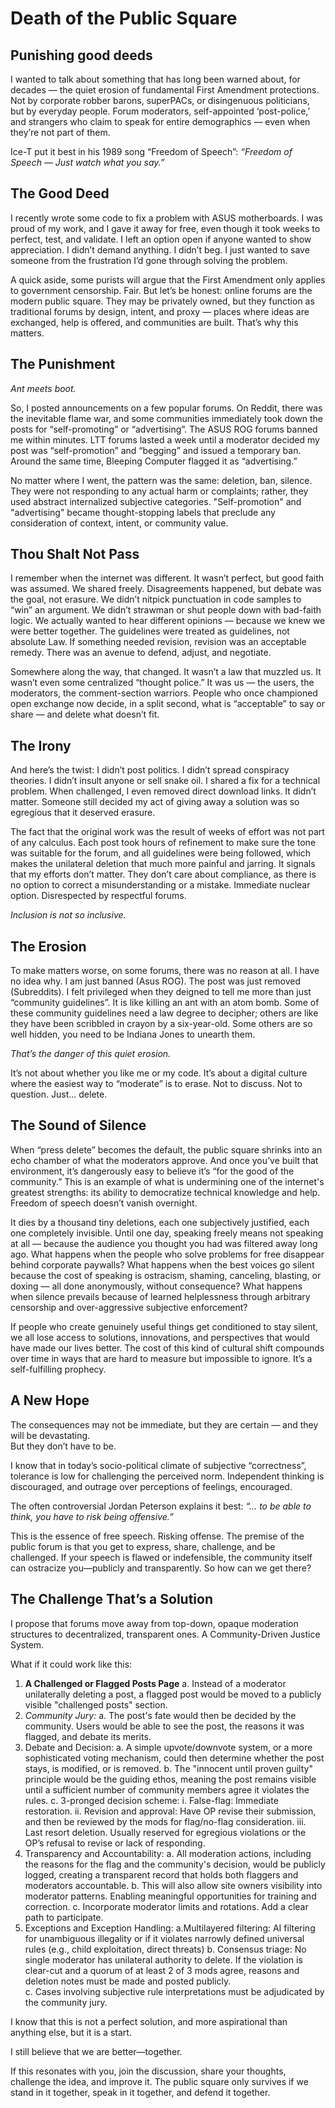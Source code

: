 # Death of the Public Square

## **Punishing good deeds**

I wanted to talk about something that has long been warned about, for decades — the quiet erosion of fundamental First Amendment protections. Not by corporate robber barons, superPACs, or disingenuous politicians, but by everyday people. Forum moderators, self-appointed ‘post-police,’ and strangers who claim to speak for entire demographics — even when they’re not part of them.

Ice-T put it best in his 1989 song “Freedom of Speech”:
*“Freedom of Speech — Just watch what you say.”*

## The Good Deed

I recently wrote some code to fix a problem with ASUS motherboards. I was proud of my work, and I gave it away for free, even though it took weeks to perfect, test, and validate. I left an option open if anyone wanted to show appreciation. I didn’t demand anything. I didn’t beg. I just wanted to save someone from the frustration I’d gone through solving the problem.  

A quick aside, some purists will argue that the First Amendment only applies to government censorship. Fair. But let’s be honest: online forums are the modern public square. They may be privately owned, but they function as traditional forums by design, intent, and proxy — places where ideas are exchanged, help is offered, and communities are built. That’s why this matters.

## The Punishment

*Ant meets boot.*

So, I posted announcements on a few popular forums. On Reddit, there was the inevitable flame war, and some communities immediately took down the posts for “self-promoting” or “advertising”. The ASUS ROG forums banned me within minutes. LTT forums lasted a week until a moderator decided my post was “self-promotion” and “begging” and issued a temporary ban. Around the same time, Bleeping Computer flagged it as “advertising.”

No matter where I went, the pattern was the same: deletion, ban, silence.  They were not responding to any actual harm or complaints; rather, they used abstract internalized subjective categories. "Self-promotion" and "advertising" became thought-stopping labels that preclude any consideration of context, intent, or community value.

## Thou Shalt Not Pass

I remember when the internet was different. It wasn’t perfect, but good faith was assumed.  We shared freely. Disagreements happened, but debate was the goal, not erasure. We didn’t nitpick punctuation in code samples to “win” an argument. We didn’t strawman or shut people down with bad-faith logic. We actually wanted to hear different opinions — because we knew we were better together. The guidelines were treated as guidelines, not absolute Law.  If something needed revision, revision was an acceptable remedy.  There was an avenue to defend, adjust, and negotiate.  

Somewhere along the way, that changed. It wasn’t a law that muzzled us. It wasn’t even some centralized “thought police.” It was us — the users, the moderators, the comment-section warriors. People who once championed open exchange now decide, in a split second, what is “acceptable” to say or share — and delete what doesn’t fit.

## The Irony

And here’s the twist: I didn’t post politics. I didn’t spread conspiracy theories. I didn’t insult anyone or sell snake oil. I shared a fix for a technical problem. When challenged, I even removed direct download links. It didn’t matter. Someone still decided my act of giving away a solution was so egregious that it deserved erasure.

The fact that the original work was the result of weeks of effort was not part of any calculus. Each post took hours of refinement to make sure the tone was suitable for the forum, and all guidelines were being followed, which makes the unilateral deletion that much more painful and jarring.  It signals that my efforts don’t matter.  They don’t care about compliance, as there is no option to correct a misunderstanding or a mistake.  Immediate nuclear option. Disrespected by respectful forums.

*Inclusion is not so inclusive.*

## The Erosion

To make matters worse, on some forums, there was no reason at all. I have no idea why.  I am just banned (Asus ROG).  The post was just removed (Subreddits).  I felt privileged when they deigned to tell me more than just “community guidelines”. It is like killing an ant with an atom bomb. Some of these community guidelines need a law degree to decipher; others are like they have been scribbled in crayon by a six-year-old.  Some others are so well hidden, you need to be Indiana Jones to unearth them.

*That’s the danger of this quiet erosion.*

It’s not about whether you like me or my code. It’s about a digital culture where the easiest way to “moderate” is to erase. Not to discuss. Not to question. Just… delete.

## The Sound of Silence

When “press delete” becomes the default, the public square shrinks into an echo chamber of what the moderators approve. And once you’ve built that environment, it’s dangerously easy to believe it’s “for the good of the community.”  This is an example of what is undermining one of the internet's greatest strengths: its ability to democratize technical knowledge and help.
Freedom of speech doesn’t vanish overnight.

It dies by a thousand tiny deletions, each one subjectively justified, each one completely invisible. Until one day, speaking freely means not speaking at all — because the audience you thought you had was filtered away long ago.
What happens when the people who solve problems for free disappear behind corporate paywalls? What happens when the best voices go silent because the cost of speaking is ostracism, shaming, canceling, blasting, or doxing — all done anonymously, without consequence?  What happens when silence prevails because of learned helplessness through arbitrary censorship and over-aggressive subjective enforcement?

If people who create genuinely useful things get conditioned to stay silent, we all lose access to solutions, innovations, and perspectives that would have made our lives better. The cost of this kind of cultural shift compounds over time in ways that are hard to measure but impossible to ignore.
It’s a self-fulfilling prophecy.

## A New Hope

The consequences may not be immediate, but they are certain — and they will be devastating.  
But they don’t have to be.  

I know that in today’s socio-political climate of subjective “correctness”, tolerance is low for challenging the perceived norm.  Independent thinking is discouraged, and outrage over perceptions of feelings, encouraged.  

The often controversial Jordan Peterson explains it best:
*“… to be able to think, you have to risk being offensive.”*

This is the essence of free speech.  Risking offense.  The premise of the public forum is that you get to express, share, challenge, and be challenged.  If your speech is flawed or indefensible, the community itself can ostracize you—publicly and transparently. So how can we get there?

## The Challenge That’s a Solution

I propose that forums move away from top-down, opaque moderation structures to decentralized, transparent ones. A Community-Driven Justice System.

What if it could work like this:

 1. **A Challenged or Flagged Posts Page**
  a. Instead of a moderator unilaterally deleting a post, a flagged post would be moved to a publicly visible "challenged posts" section.
 2. *Community Jury:*
  a. The post's fate would then be decided by the community. Users would be able to see the post, the reasons it was flagged, and debate its merits.
 3. Debate and Decision:
  a. A simple upvote/downvote system, or a more sophisticated voting mechanism, could then determine whether the post stays, is modified, or is removed.
  b. The "innocent until proven guilty" principle would be the guiding ethos, meaning the post remains visible until a sufficient number of community members agree it violates the rules.
  c. 3-pronged decision scheme:
   i. False-flag: Immediate restoration.
   ii. Revision and approval: Have OP revise their submission, and then be reviewed by the mods for flag/no-flag consideration.
   iii. Last resort deletion. Usually reserved for egregious violations or the  OP’s refusal to revise or lack of responding.
 4. Transparency and Accountability:
  a. All moderation actions, including the reasons for the flag and the community's decision, would be publicly logged, creating a transparent record that holds both flaggers and moderators accountable.
  b. This will also allow site owners visibility into moderator patterns. Enabling meaningful opportunities for training and correction.
 c. Incorporate moderator limits and rotations.  Add a clear path to participate.
 5. Exceptions and Exception Handling:
  a.Multilayered filtering: AI filtering for unambiguous illegality or if it violates narrowly defined universal rules (e.g., child exploitation, direct threats)
  b. Consensus triage: No single moderator has unilateral authority to delete.  If the violation is clear-cut and a quorum of at least 2 of 3 mods agree, reasons and deletion notes must be made and posted publicly.  
  c. Cases involving subjective rule interpretations must be adjudicated by the community jury.

I know that this is not a perfect solution, and more aspirational than anything else, but it is a start.

I still believe that we are better—together.  

If this resonates with you, join the discussion, share your thoughts, challenge the idea, and improve it. The public square only survives if we stand in it together, speak in it together, and defend it together.
